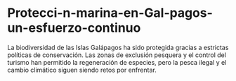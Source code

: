 # Protecci-n-marina-en-Gal-pagos-un-esfuerzo-continuo
La biodiversidad de las Islas Galápagos ha sido protegida gracias a estrictas políticas de conservación. Las zonas de exclusión pesquera y el control del turismo han permitido la regeneración de especies, pero la pesca ilegal y el cambio climático siguen siendo retos por enfrentar.
